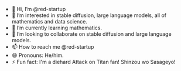 - 👋 Hi, I’m @red-startup
- 👀 I’m interested in stable diffusion, large language models, all of mathematics and data science.
- 🌱 I’m currently learning mathematics.
- 💞️ I’m looking to collaborate on stable diffusion and large language models.
- 📫 How to reach me @red-startup
- 😄 Pronouns: He/him.
- ⚡ Fun fact: I'm a diehard Attack on Titan fan! Shinzou wo Sasageyo!

<!---
red-startup/red-startup is a ✨ special ✨ repository because its `README.md` (this file) appears on your GitHub profile.
You can click the Preview link to take a look at your changes.
--->
